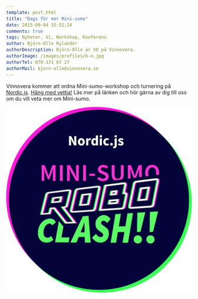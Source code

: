 ```yaml
---
template: post.html
title: "Dags för mer Mini-sumo"
date: 2015-09-04 15:52:24
comments: true
tags: Nyheter, Vi, Workshop, Konferens
author: Björn-Olle Rylander
authorDescription: Björn-Olle är VD på Vinnovera.
authorImage: /images/profiles/b-o.jpg
authorTel: 070-171 67 27
authorMail: bjorn-olle@vinnovera.se
---
```

Vinnovera kommer att ordna Mini-sumo-workshop och turnering på [Nordic.js][0]. [Häng med vettja!][1] Läs mer på länken och hör gärna av dig till oss om du vill veta mer om Mini-sumo. <!--more-->

![Nordic.js Mini-Sumo Robo Clash](/images/content/posts/dags-for-mer-mini-sumo/nordicjs-robo-clash.png)

[0]: http://nordicjs.com
[1]: http://nordicjs-robo-clash.confetti.events/